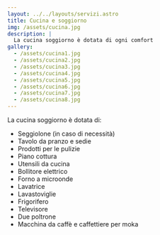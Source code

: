 ```yaml
---
layout: ../../layouts/servizi.astro
title: Cucina e soggiorno
img: /assets/cucina.jpg
description: |
  La cucina soggiorno è dotata di ogni comfort
gallery:
  - /assets/cucina1.jpg
  - /assets/cucina2.jpg
  - /assets/cucina3.jpg
  - /assets/cucina4.jpg
  - /assets/cucina5.jpg
  - /assets/cucina6.jpg
  - /assets/cucina7.jpg
  - /assets/cucina8.jpg
---
```


La cucina soggiorno è dotata di:

<ul>
<li>Seggiolone (in caso di necessità)</li>
<li>Tavolo da pranzo e sedie</li>
<li>Prodotti per le pulizie</li>
<li>Piano cottura</li>
<li>Utensili da cucina</li>
<li>Bollitore elettrico</li>
<li>Forno a microonde</li>
<li>Lavatrice</li>
<li>Lavastoviglie</li>
<li>Frigorifero</li>
<li>Televisore</li>
<li>Due poltrone</li>
<li>Macchina da caffè e caffettiere per moka</li>
</ul>